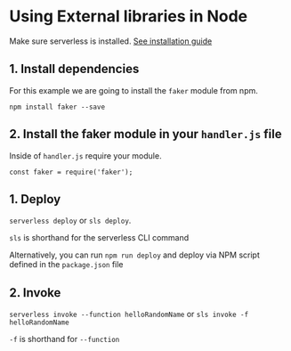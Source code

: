 <!--
title: Hello World AWS Lambda Node Example
menuText: Hello World Node Example
description: Create a nodeJS Lambda function on amazon web services
layout: Doc
-->

# Using External libraries in Node

Make sure serverless is installed. [See installation guide](/link/here)

## 1. Install dependencies

For this example we are going to install the `faker` module from npm.

`npm install faker --save`

## 2. Install the faker module in your `handler.js` file

Inside of `handler.js` require your module.

`const faker = require('faker');`

## 1. Deploy

`serverless deploy` or `sls deploy`.

`sls` is shorthand for the serverless CLI command

Alternatively, you can run `npm run deploy` and deploy via NPM script defined in the `package.json` file

## 2. Invoke

`serverless invoke --function helloRandomName` or `sls invoke -f helloRandomName`

`-f` is shorthand for `--function`
